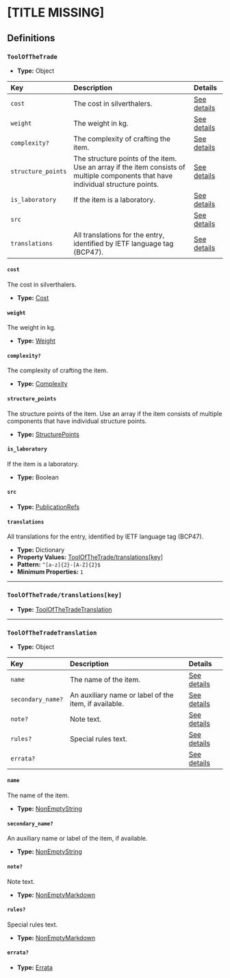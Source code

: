 # [TITLE MISSING]

## Definitions

### <a name="ToolOfTheTrade"></a> `ToolOfTheTrade`

- **Type:** Object

Key | Description | Details
:-- | :-- | :--
`cost` | The cost in silverthalers. | <a href="#ToolOfTheTrade/cost">See details</a>
`weight` | The weight in kg. | <a href="#ToolOfTheTrade/weight">See details</a>
`complexity?` | The complexity of crafting the item. | <a href="#ToolOfTheTrade/complexity">See details</a>
`structure_points` | The structure points of the item. Use an array if the item consists of multiple components that have individual structure points. | <a href="#ToolOfTheTrade/structure_points">See details</a>
`is_laboratory` | If the item is a laboratory. | <a href="#ToolOfTheTrade/is_laboratory">See details</a>
`src` |  | <a href="#ToolOfTheTrade/src">See details</a>
`translations` | All translations for the entry, identified by IETF language tag (BCP47). | <a href="#ToolOfTheTrade/translations">See details</a>

#### <a name="ToolOfTheTrade/cost"></a> `cost`

The cost in silverthalers.

- **Type:** <a href="./_Item.md#Cost">Cost</a>

#### <a name="ToolOfTheTrade/weight"></a> `weight`

The weight in kg.

- **Type:** <a href="./_Item.md#Weight">Weight</a>

#### <a name="ToolOfTheTrade/complexity"></a> `complexity?`

The complexity of crafting the item.

- **Type:** <a href="./_Item.md#Complexity">Complexity</a>

#### <a name="ToolOfTheTrade/structure_points"></a> `structure_points`

The structure points of the item. Use an array if the item consists of
multiple components that have individual structure points.

- **Type:** <a href="./_Item.md#StructurePoints">StructurePoints</a>

#### <a name="ToolOfTheTrade/is_laboratory"></a> `is_laboratory`

If the item is a laboratory.

- **Type:** Boolean

#### <a name="ToolOfTheTrade/src"></a> `src`

- **Type:** <a href="../../source/_PublicationRef.md#PublicationRefs">PublicationRefs</a>

#### <a name="ToolOfTheTrade/translations"></a> `translations`

All translations for the entry, identified by IETF language tag (BCP47).

- **Type:** Dictionary
- **Property Values:** <a href="#ToolOfTheTrade/translations[key]">ToolOfTheTrade/translations[key]</a>
- **Pattern:** `^[a-z]{2}-[A-Z]{2}$`
- **Minimum Properties:** `1`

---

### <a name="ToolOfTheTrade/translations[key]"></a> `ToolOfTheTrade/translations[key]`

- **Type:** <a href="#ToolOfTheTradeTranslation">ToolOfTheTradeTranslation</a>

---

### <a name="ToolOfTheTradeTranslation"></a> `ToolOfTheTradeTranslation`

- **Type:** Object

Key | Description | Details
:-- | :-- | :--
`name` | The name of the item. | <a href="#ToolOfTheTradeTranslation/name">See details</a>
`secondary_name?` | An auxiliary name or label of the item, if available. | <a href="#ToolOfTheTradeTranslation/secondary_name">See details</a>
`note?` | Note text. | <a href="#ToolOfTheTradeTranslation/note">See details</a>
`rules?` | Special rules text. | <a href="#ToolOfTheTradeTranslation/rules">See details</a>
`errata?` |  | <a href="#ToolOfTheTradeTranslation/errata">See details</a>

#### <a name="ToolOfTheTradeTranslation/name"></a> `name`

The name of the item.

- **Type:** <a href="../../_NonEmptyString.md#NonEmptyString">NonEmptyString</a>

#### <a name="ToolOfTheTradeTranslation/secondary_name"></a> `secondary_name?`

An auxiliary name or label of the item, if available.

- **Type:** <a href="../../_NonEmptyString.md#NonEmptyString">NonEmptyString</a>

#### <a name="ToolOfTheTradeTranslation/note"></a> `note?`

Note text.

- **Type:** <a href="../../_NonEmptyString.md#NonEmptyMarkdown">NonEmptyMarkdown</a>

#### <a name="ToolOfTheTradeTranslation/rules"></a> `rules?`

Special rules text.

- **Type:** <a href="../../_NonEmptyString.md#NonEmptyMarkdown">NonEmptyMarkdown</a>

#### <a name="ToolOfTheTradeTranslation/errata"></a> `errata?`

- **Type:** <a href="../../source/_Erratum.md#Errata">Errata</a>
